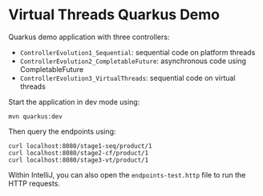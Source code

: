 # Virtual Threads Quarkus Demo

Quarkus demo application with three controllers:
* `ControllerEvolution1_Sequential`: sequential code on platform threads
* `ControllerEvolution2_CompletableFuture`: asynchronous code using CompletableFuture
* `ControllerEvolution3_VirtualThreads`: sequential code on virtual threads

Start the application in dev mode using:

```shell
mvn quarkus:dev
```

Then query the endpoints using:

```shell
curl localhost:8080/stage1-seq/product/1
curl localhost:8080/stage2-cf/product/1
curl localhost:8080/stage3-vt/product/1
```

Within IntelliJ, you can also open the `endpoints-test.http` file to run the HTTP requests.
